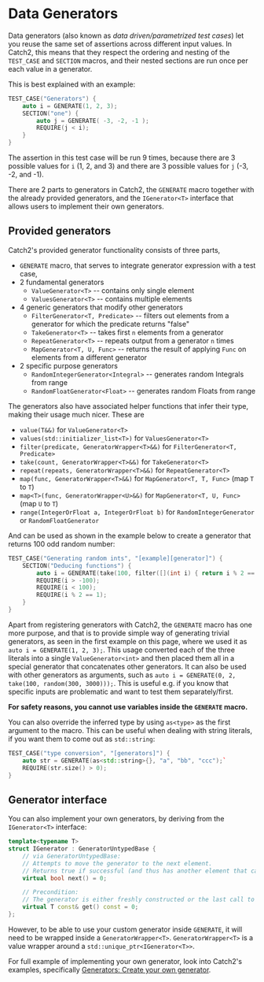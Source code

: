 <a id="top"></a>
# Data Generators

Data generators (also known as _data driven/parametrized test cases_)
let you reuse the same set of assertions across different input values.
In Catch2, this means that they respect the ordering and nesting
of the `TEST_CASE` and `SECTION` macros, and their nested sections
are run once per each value in a generator.

This is best explained with an example:
```cpp
TEST_CASE("Generators") {
    auto i = GENERATE(1, 2, 3);
    SECTION("one") {
        auto j = GENERATE( -3, -2, -1 );
        REQUIRE(j < i);
    }
}
```

The assertion in this test case will be run 9 times, because there
are 3 possible values for `i` (1, 2, and 3) and there are 3 possible
values for `j` (-3, -2, and -1).


There are 2 parts to generators in Catch2, the `GENERATE` macro together
with the already provided generators, and the `IGenerator<T>` interface
that allows users to implement their own generators.

## Provided generators

Catch2's provided generator functionality consists of three parts,

* `GENERATE` macro,  that serves to integrate generator expression with
a test case,
* 2 fundamental generators
  * `ValueGenerator<T>` -- contains only single element
  * `ValuesGenerator<T>` -- contains multiple elements
* 4 generic generators that modify other generators
  * `FilterGenerator<T, Predicate>` -- filters out elements from a generator
  for which the predicate returns "false"
  * `TakeGenerator<T>` -- takes first `n` elements from a generator
  * `RepeatGenerator<T>` -- repeats output from a generator `n` times
  * `MapGenerator<T, U, Func>` -- returns the result of applying `Func`
  on elements from a different generator
* 2 specific purpose generators
  * `RandomIntegerGenerator<Integral>` -- generates random Integrals from range
  * `RandomFloatGenerator<Float>` -- generates random Floats from range

The generators also have associated helper functions that infer their
type, making their usage much nicer. These are

* `value(T&&)` for `ValueGenerator<T>`
* `values(std::initializer_list<T>)` for `ValuesGenerator<T>`
* `filter(predicate, GeneratorWrapper<T>&&)` for `FilterGenerator<T, Predicate>`
* `take(count, GeneratorWrapper<T>&&)` for `TakeGenerator<T>`
* `repeat(repeats, GeneratorWrapper<T>&&)` for `RepeatGenerator<T>`
* `map(func, GeneratorWrapper<T>&&)` for `MapGenerator<T, T, Func>` (map `T` to `T`)
* `map<T>(func, GeneratorWrapper<U>&&)` for `MapGenerator<T, U, Func>` (map `U` to `T`)
* `range(IntegerOrFloat a, IntegerOrFloat b)` for `RandomIntegerGenerator` or `RandomFloatGenerator`

And can be used as shown in the example below to create a generator
that returns 100 odd random number:

```cpp
TEST_CASE("Generating random ints", "[example][generator]") {
    SECTION("Deducing functions") {
        auto i = GENERATE(take(100, filter([](int i) { return i % 2 == 1; }, random(-100, 100))));
        REQUIRE(i > -100);
        REQUIRE(i < 100);
        REQUIRE(i % 2 == 1);
    }
}
```


Apart from registering generators with Catch2, the `GENERATE` macro has
one more purpose, and that is to provide simple way of generating trivial
generators, as seen in the first example on this page, where we used it
as `auto i = GENERATE(1, 2, 3);`. This usage converted each of the three
literals into a single `ValueGenerator<int>` and then placed them all in
a special generator that concatenates other generators. It can also be
used with other generators as arguments, such as `auto i = GENERATE(0, 2,
take(100, random(300, 3000)));`. This is useful e.g. if you know that
specific inputs are problematic and want to test them separately/first.

**For safety reasons, you cannot use variables inside the `GENERATE` macro.**

You can also override the inferred type by using `as<type>` as the first
argument to the macro. This can be useful when dealing with string literals,
if you want them to come out as `std::string`:

```cpp
TEST_CASE("type conversion", "[generators]") {
    auto str = GENERATE(as<std::string>{}, "a", "bb", "ccc");`
    REQUIRE(str.size() > 0);
}
```

## Generator interface

You can also implement your own generators, by deriving from the
`IGenerator<T>` interface:

```cpp
template<typename T>
struct IGenerator : GeneratorUntypedBase {
    // via GeneratorUntypedBase:
    // Attempts to move the generator to the next element.
    // Returns true if successful (and thus has another element that can be read)
    virtual bool next() = 0;

    // Precondition:
    // The generator is either freshly constructed or the last call to next() returned true
    virtual T const& get() const = 0;
};
```

However, to be able to use your custom generator inside `GENERATE`, it
will need to be wrapped inside a `GeneratorWrapper<T>`.
`GeneratorWrapper<T>` is a value wrapper around a
`std::unique_ptr<IGenerator<T>>`.

For full example of implementing your own generator, look into Catch2's
examples, specifically
[Generators: Create your own generator](../examples/300-Gen-OwnGenerator.cpp).


